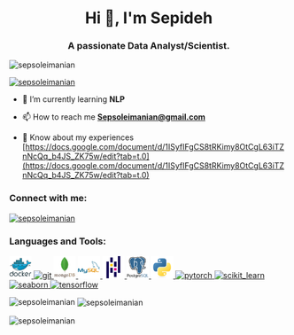 <h1 align="center">Hi 👋, I'm Sepideh</h1>
<h3 align="center">A passionate Data Analyst/Scientist.</h3>

<p align="left"> <img src="https://komarev.com/ghpvc/?username=sepsoleimanian&label=Profile%20views&color=0e75b6&style=flat" alt="sepsoleimanian" /> </p>

<p align="left"> <a href="https://github.com/ryo-ma/github-profile-trophy"><img src="https://github-profile-trophy.vercel.app/?username=sepsoleimanian" alt="sepsoleimanian" /></a> </p>

- 🌱 I’m currently learning **NLP**

- 📫 How to reach me **Sepsoleimanian@gmail.com**

- 📄 Know about my experiences [https://docs.google.com/document/d/1ISyfIFgCS8tRKimy8OtCgL63iTZnNcQq_b4JS_ZK75w/edit?tab=t.0](https://docs.google.com/document/d/1ISyfIFgCS8tRKimy8OtCgL63iTZnNcQq_b4JS_ZK75w/edit?tab=t.0)

<h3 align="left">Connect with me:</h3>
<p align="left">
<a href="https://linkedin.com/in/sepsoleimanian" target="blank"><img align="center" src="https://raw.githubusercontent.com/rahuldkjain/github-profile-readme-generator/master/src/images/icons/Social/linked-in-alt.svg" alt="sepsoleimanian" height="30" width="40" /></a>
</p>

<h3 align="left">Languages and Tools:</h3>
<p align="left"> <a href="https://www.docker.com/" target="_blank" rel="noreferrer"> <img src="https://raw.githubusercontent.com/devicons/devicon/master/icons/docker/docker-original-wordmark.svg" alt="docker" width="40" height="40"/> </a> <a href="https://git-scm.com/" target="_blank" rel="noreferrer"> <img src="https://www.vectorlogo.zone/logos/git-scm/git-scm-icon.svg" alt="git" width="40" height="40"/> </a> <a href="https://www.mongodb.com/" target="_blank" rel="noreferrer"> <img src="https://raw.githubusercontent.com/devicons/devicon/master/icons/mongodb/mongodb-original-wordmark.svg" alt="mongodb" width="40" height="40"/> </a> <a href="https://www.mysql.com/" target="_blank" rel="noreferrer"> <img src="https://raw.githubusercontent.com/devicons/devicon/master/icons/mysql/mysql-original-wordmark.svg" alt="mysql" width="40" height="40"/> </a> <a href="https://pandas.pydata.org/" target="_blank" rel="noreferrer"> <img src="https://raw.githubusercontent.com/devicons/devicon/2ae2a900d2f041da66e950e4d48052658d850630/icons/pandas/pandas-original.svg" alt="pandas" width="40" height="40"/> </a> <a href="https://www.postgresql.org" target="_blank" rel="noreferrer"> <img src="https://raw.githubusercontent.com/devicons/devicon/master/icons/postgresql/postgresql-original-wordmark.svg" alt="postgresql" width="40" height="40"/> </a> <a href="https://www.python.org" target="_blank" rel="noreferrer"> <img src="https://raw.githubusercontent.com/devicons/devicon/master/icons/python/python-original.svg" alt="python" width="40" height="40"/> </a> <a href="https://pytorch.org/" target="_blank" rel="noreferrer"> <img src="https://www.vectorlogo.zone/logos/pytorch/pytorch-icon.svg" alt="pytorch" width="40" height="40"/> </a> <a href="https://scikit-learn.org/" target="_blank" rel="noreferrer"> <img src="https://upload.wikimedia.org/wikipedia/commons/0/05/Scikit_learn_logo_small.svg" alt="scikit_learn" width="40" height="40"/> </a> <a href="https://seaborn.pydata.org/" target="_blank" rel="noreferrer"> <img src="https://seaborn.pydata.org/_images/logo-mark-lightbg.svg" alt="seaborn" width="40" height="40"/> </a> <a href="https://www.tensorflow.org" target="_blank" rel="noreferrer"> <img src="https://www.vectorlogo.zone/logos/tensorflow/tensorflow-icon.svg" alt="tensorflow" width="40" height="40"/> </a> </p>

<p><img align="left" src="https://github-readme-stats.vercel.app/api/top-langs?username=sepsoleimanian&show_icons=true&locale=en&layout=compact" alt="sepsoleimanian" /></p>

<p>&nbsp;<img align="center" src="https://github-readme-stats.vercel.app/api?username=sepsoleimanian&show_icons=true&locale=en" alt="sepsoleimanian" /></p>

<p><img align="center" src="https://github-readme-streak-stats.herokuapp.com/?user=sepsoleimanian&" alt="sepsoleimanian" /></p>

